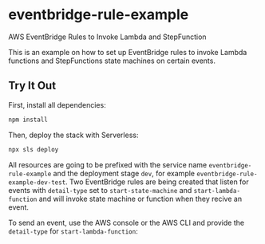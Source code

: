 # eventbridge-rule-example
AWS EventBridge Rules to Invoke Lambda and StepFunction

This is an example on how to set up EventBridge rules to invoke Lambda functions and StepFunctions state machines on certain events.

## Try It Out
First, install all dependencies:
```sh
npm install
```

Then, deploy the stack with Serverless:
```sh
npx sls deploy
```

All resources are going to be prefixed with the service name `eventbridge-rule-example` and the deployment stage `dev`, for example `eventbridge-rule-example-dev-test`. Two EventBridge rules are being created that listen for events with `detail-type` set to `start-state-machine` and `start-lambda-function` and will invoke state machine or function when they recive an event.

To send an event, use the AWS console or the AWS CLI and provide the `detail-type` for `start-lambda-function`:



